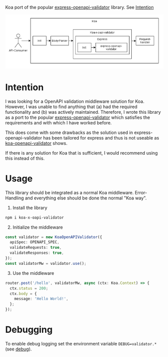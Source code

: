 Koa port of the popular [express-openapi-validator](https://www.npmjs.com/package/express-openapi-validator) library.
See [Intention](#intention)

<div align="center">
    <img src="./docs/overview.png">
</div>

# Intention

I was looking for a OpenAPI validation middleware solution for Koa. However, I was unable to find anything that (a) had the required functionality and (b) was actively maintained.
Therefore, I wrote this library as a port to the popular [express-openapi-validator](https://www.npmjs.com/package/express-openapi-validator) which satisfies the requirements and with which I have worked before.

This does come with some drawbacks as the solution used in express-openapi-validator has been tailored for express and thus is not useable as [koa-openapi-validator](https://www.npmjs.com/package/koa-openapi-validator) shows.

If there is any solution for Koa that is sufficient, I would recommend using this instead of this.

# Usage

This library should be integrated as a normal Koa middleware.
Error-Handling and everything else should be done the normal "Koa way".

1. Install the library

```bash
npm i koa-x-oapi-validator
```

2. Initialize the middleware

```ts
const validator = new KoaOpenAPIValidator({
  apiSpec: OPENAPI_SPEC,
  validateRequests: true,
  validateResponses: true,
});
const validatorMw = validator.use();
```

3. Use the middleware

```ts
router.post('/hello', validatorMw, async (ctx: Koa.Context) => {
  ctx.status = 200;
  ctx.body = {
    message: 'Hello World!',
  };
});
```

# Debugging

To enable debug logging set the environment variable `DEBUG=validator.*` (see [debug](https://www.npmjs.com/package/debug)).
